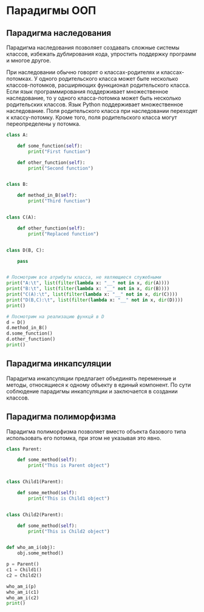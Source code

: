# Парадигмы ООП
## Парадигма наследования

Парадигма наследования позволяет создавать сложные системы классов, избежать дублирования кода, упростить поддержку программ и многое другое.

При наследовании обычно говорят о классах-родителях и классах-потомках. У одного родительского класса может быте несколько классов-потомков, расширяющих функционал родительского класса. Если язык программирования поддерживает множественное наследование, то у одного класса-потомка может быть несколько родительских классов. Язык Python поддерживает множественное наследование. Поля родительского класса при наследовании переходят к классу-потомку. Кроме того, поля родительского класса могут переопределены у потомка.

```python
class A:

    def some_function(self):
        print("First function")

    def other_function(self):
        print("Second function")


class B:

    def method_in_B(self):
        print("Third function")


class C(A):

    def other_function(self):
        print("Replaced function")


class D(B, C):

    pass


# Посмотрим все атрибуты класса, не являющиеся служебными
print("A:\t", list(filter(lambda x: "__" not in x, dir(A))))
print("B:\t", list(filter(lambda x: "__" not in x, dir(B))))
print("C(A):\t", list(filter(lambda x: "__" not in x, dir(C))))
print("D(B,C):\t", list(filter(lambda x: "__" not in x, dir(D))))
print()

# Посмотрим на реализацию функцй в D
d = D()
d.method_in_B()
d.some_function()
d.other_function()
print()
```

## Парадигма инкапсуляции
Парадигма инкапсуляции предлагает объединять переменные и методы, относящиеся к одному объекту в единый компонент. По сути соблюдение парадигмы инкапсуляции и заключается в создании классов.

## Парадигма полиморфизма
Парадигма полиморфизма позволяет вместо объекта базового типа использовать его потомка, при этом не указывая это явно.

```python
class Parent:

    def some_method(self):
        print("This is Parent object")


class Child1(Parent):

    def some_method(self):
        print("This is Child1 object")


class Child2(Parent):

    def some_method(self):
        print("This is Child2 object")


def who_am_i(obj):
    obj.some_method()

p = Parent()
c1 = Child1()
c2 = Child2()

who_am_i(p)
who_am_i(c1)
who_am_i(c2)
print()
```
